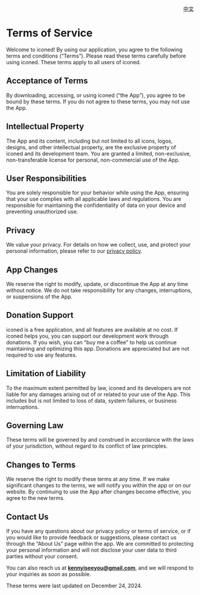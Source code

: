 <p align="right">
  <a href="./terms-of-service.zh.md">中文</a>
</p>
<!--rehype:style=float: right; bottom: -36px; position: relative;-->

Terms of Service 
===

Welcome to iconed! By using our application, you agree to the following terms and conditions (“Terms”). Please read these terms carefully before using iconed. These terms apply to all users of iconed.  

## Acceptance of Terms  

By downloading, accessing, or using iconed (“the App”), you agree to be bound by these terms. If you do not agree to these terms, you may not use the App.  

## Intellectual Property  

The App and its content, including but not limited to all icons, logos, designs, and other intellectual property, are the exclusive property of iconed and its development team. You are granted a limited, non-exclusive, non-transferable license for personal, non-commercial use of the App.  

## User Responsibilities  

You are solely responsible for your behavior while using the App, ensuring that your use complies with all applicable laws and regulations. You are responsible for maintaining the confidentiality of data on your device and preventing unauthorized use.  

## Privacy  

We value your privacy. For details on how we collect, use, and protect your personal information, please refer to our [privacy policy](./privacy-policy.en.md).  

## App Changes  

We reserve the right to modify, update, or discontinue the App at any time without notice. We do not take responsibility for any changes, interruptions, or suspensions of the App.  

## Donation Support  

iconed is a free application, and all features are available at no cost. If iconed helps you, you can support our development work through donations. If you wish, you can “buy me a coffee” to help us continue maintaining and optimizing this app. Donations are appreciated but are not required to use any features.  

## Limitation of Liability  

To the maximum extent permitted by law, iconed and its developers are not liable for any damages arising out of or related to your use of the App. This includes but is not limited to loss of data, system failures, or business interruptions.  

## Governing Law  

These terms will be governed by and construed in accordance with the laws of your jurisdiction, without regard to its conflict of law principles.  

## Changes to Terms  

We reserve the right to modify these terms at any time. If we make significant changes to the terms, we will notify you within the app or on our website. By continuing to use the App after changes become effective, you agree to the new terms.  

## Contact Us  

If you have any questions about our privacy policy or terms of service, or if you would like to provide feedback or suggestions, please contact us through the “About Us” page within the app. We are committed to protecting your personal information and will not disclose your user data to third parties without your consent.  

You can also reach us at **kennyiseeyou@gmail.com**, and we will respond to your inquiries as soon as possible.  

These terms were last updated on December 24, 2024.  